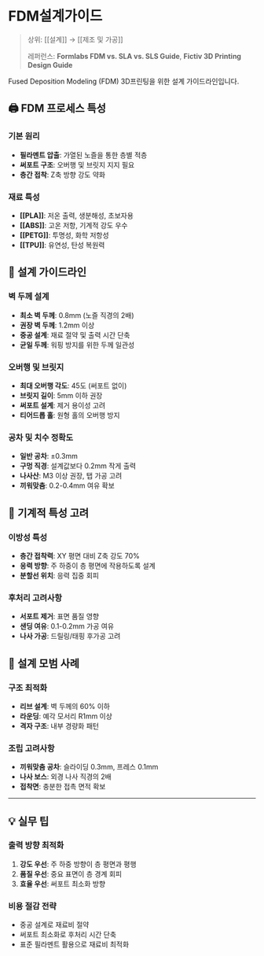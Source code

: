 # FDM설계가이드

> 상위: [[설계]] → [[제조 및 가공]]
> 
> 레퍼런스: **Formlabs FDM vs. SLA vs. SLS Guide**, **Fictiv 3D Printing Design Guide**

Fused Deposition Modeling (FDM) 3D프린팅을 위한 설계 가이드라인입니다.

## 🖨️ FDM 프로세스 특성

### 기본 원리
- **필라멘트 압출**: 가열된 노즐을 통한 층별 적층
- **써포트 구조**: 오버행 및 브릿지 지지 필요
- **층간 접착**: Z축 방향 강도 약화

### 재료 특성
- **[[PLA]]**: 저온 출력, 생분해성, 초보자용
- **[[ABS]]**: 고온 저항, 기계적 강도 우수
- **[[PETG]]**: 투명성, 화학 저항성
- **[[TPU]]**: 유연성, 탄성 복원력

## 🎯 설계 가이드라인

### 벽 두께 설계
- **최소 벽 두께**: 0.8mm (노즐 직경의 2배)
- **권장 벽 두께**: 1.2mm 이상
- **중공 설계**: 재료 절약 및 출력 시간 단축
- **균일 두께**: 워핑 방지를 위한 두께 일관성

### 오버행 및 브릿지
- **최대 오버행 각도**: 45도 (써포트 없이)
- **브릿지 길이**: 5mm 이하 권장
- **써포트 설계**: 제거 용이성 고려
- **티어드롭 홀**: 원형 홀의 오버행 방지

### 공차 및 치수 정확도
- **일반 공차**: ±0.3mm
- **구멍 직경**: 설계값보다 0.2mm 작게 출력
- **나사산**: M3 이상 권장, 탭 가공 고려
- **끼워맞춤**: 0.2-0.4mm 여유 확보

## 🔧 기계적 특성 고려

### 이방성 특성
- **층간 접착력**: XY 평면 대비 Z축 강도 70%
- **응력 방향**: 주 하중이 층 평면에 작용하도록 설계
- **분할선 위치**: 응력 집중 회피

### 후처리 고려사항
- **서포트 제거**: 표면 품질 영향
- **샌딩 여유**: 0.1-0.2mm 가공 여유
- **나사 가공**: 드릴링/태핑 후가공 고려

## 📐 설계 모범 사례

### 구조 최적화
- **리브 설계**: 벽 두께의 60% 이하
- **라운딩**: 예각 모서리 R1mm 이상
- **격자 구조**: 내부 경량화 패턴

### 조립 고려사항
- **끼워맞춤 공차**: 슬라이딩 0.3mm, 프레스 0.1mm
- **나사 보스**: 외경 나사 직경의 2배
- **접착면**: 충분한 접촉 면적 확보

---

## 💡 실무 팁

### 출력 방향 최적화
1. **강도 우선**: 주 하중 방향이 층 평면과 평행
2. **품질 우선**: 중요 표면이 층 경계 회피
3. **효율 우선**: 써포트 최소화 방향

### 비용 절감 전략
- 중공 설계로 재료비 절약
- 써포트 최소화로 후처리 시간 단축
- 표준 필라멘트 활용으로 재료비 최적화